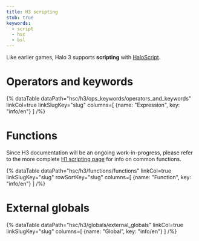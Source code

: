 ```yaml
---
title: H3 scripting
stub: true
keywords:
  - script
  - hsc
  - bsl
---
```

Like earlier games, Halo 3 supports **scripting** with [HaloScript](~general/engine/scripting).

# Operators and keywords
{% dataTable
  dataPath="hsc/h3/ops_keywords/operators_and_keywords"
  linkCol=true
  linkSlugKey="slug"
  columns=[
    {name: "Expression", key: "info/en"}
  ]
/%}

# Functions
Since H3 documentation will be an ongoing work-in-progress, please refer to the more complete [H1 scripting page](~h1/engine/scripting) for info on common functions.

{% dataTable
  dataPath="hsc/h3/functions/functions"
  linkCol=true
  linkSlugKey="slug"
  rowSortKey="slug"
  columns=[
    {name: "Function", key: "info/en"}
  ]
/%}

# External globals
{% dataTable
  dataPath="hsc/h3/globals/external_globals"
  linkCol=true
  linkSlugKey="slug"
  columns=[
    {name: "Global", key: "info/en"}
  ]
/%}
